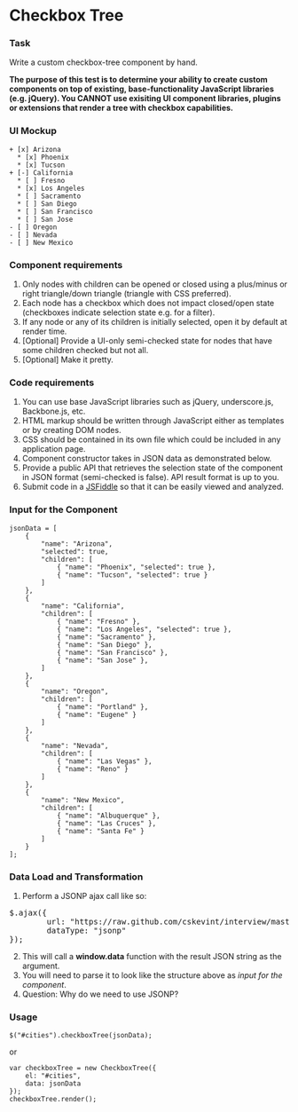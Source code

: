 Checkbox Tree
===========

### Task 

Write a custom checkbox-tree component by hand. 

__The purpose of this test is to determine your ability to create custom components on top of existing, base-functionality JavaScript libraries (e.g. jQuery). You CANNOT use exisiting UI component libraries, plugins or extensions that render a tree with checkbox capabilities.__

### UI Mockup

    + [x] Arizona
      * [x] Phoenix
      * [x] Tucson
    + [-] California
      * [ ] Fresno
      * [x] Los Angeles
      * [ ] Sacramento
      * [ ] San Diego
      * [ ] San Francisco
      * [ ] San Jose
    - [ ] Oregon
    - [ ] Nevada
    - [ ] New Mexico

### Component requirements

1.  Only nodes with children can be opened or closed using a plus/minus or right triangle/down triangle (triangle with CSS preferred).
2.  Each node has a checkbox which does not impact closed/open state (checkboxes indicate selection state e.g. for a filter).
3.  If any node or any of its children is initially selected, open it by default at render time. 
4.  [Optional] Provide a UI-only semi-checked state for nodes that have some children checked but not all.
5.  [Optional] Make it pretty.

### Code requirements

1.  You can use base JavaScript libraries such as jQuery, underscore.js, Backbone.js, etc.
2.  HTML markup should be written through JavaScript either as templates or by creating DOM nodes.
3.  CSS should be contained in its own file which could be included in any application page.
4.  Component constructor takes in JSON data as demonstrated below.
5.  Provide a public API that retrieves the selection state of the component in JSON format (semi-checked is false). API result format is up to you.
6.  Submit code in a [JSFiddle](http://jsfiddle.net) so that it can be easily viewed and analyzed.

### Input for the Component

    jsonData = [
        {
            "name": "Arizona",
            "selected": true,
            "children": [
                { "name": "Phoenix", "selected": true },
                { "name": "Tucson", "selected": true }
            ]
        },
        {
            "name": "California",
            "children": [
                { "name": "Fresno" },
                { "name": "Los Angeles", "selected": true },
                { "name": "Sacramento" },
                { "name": "San Diego" },
                { "name": "San Francisco" },
                { "name": "San Jose" },
            ]
        },
        {
            "name": "Oregon",
            "children": [
                { "name": "Portland" },
                { "name": "Eugene" }
            ]
        },
        {
            "name": "Nevada",
            "children": [
                { "name": "Las Vegas" },
                { "name": "Reno" }
            ]
        },
        {
            "name": "New Mexico",
            "children": [
                { "name": "Albuquerque" },
                { "name": "Las Cruces" },
                { "name": "Santa Fe" }
            ]
        }
    ];

### Data Load and Transformation

1. Perform a JSONP ajax call like so:    
<pre>$.ajax({
        url: "https://raw.github.com/cskevint/interview/master/checkbox_tree.json",
        dataType: "jsonp"   
});</pre>
2. This will call a __window.data__ function with the result JSON string as the argument.
3. You will need to parse it to look like the structure above as _input for the component_.
4. Question: Why do we need to use JSONP?

### Usage

    $("#cities").checkboxTree(jsonData);
    
or
    
    var checkboxTree = new CheckboxTree({
        el: "#cities",
        data: jsonData
    });
    checkboxTree.render();





